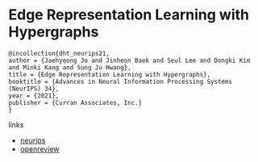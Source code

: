 # Edge Representation Learning with Hypergraphs

```
@incollection{dht_neurips21,
author = {Jaehyeong Jo and Jinheon Baek and Seul Lee and Dongki Kim and Minki Kang and Sung Ju Hwang},
title = {Edge Representation Learning with Hypergraphs},
booktitle = {Advances in Neural Information Processing Systems (NeurIPS) 34},
year = {2021},
publisher = {Curran Associates, Inc.}
}
```

links
- [neurips](https://neurips.cc/Conferences/2021/ScheduleMultitrack?event=26222)
- [openreview](https://openreview.net/forum?id=tSfud5OOqR)
